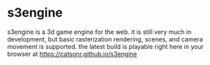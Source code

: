 # s3engine
s3engine is a 3d game engine for the web. it is still very much in development, but basic rasterization rendering, scenes, and camera movement is supported.
the latest build is playable right here in your browser at https://catsonr.github.io/s3engine
